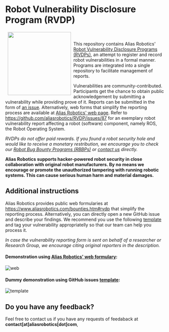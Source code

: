 # Robot Vulnerability Disclosure Program (RVDP)

<a href="http://www.aliasrobotics.com" style="padding:10px"><img src="https://aliasrobotics.com/media/alias_logo_central.png" align="left" hspace="8" vspace="2" width="200"></a>

This repository contains Alias Robotics' [Robot Vulnerability Disclosure Programs (RVDPs)](https://aliasrobotics.com/bounties.htm#rvdp), an attempt to register and record robot vulnerabilities in a formal manner. Programs are integrated into a single repository to facilitate management of reports.

Vulnerabilities are community-contributed. Participants get the chance to obtain public acknowledgement by submitting a vulnerability while providing prove of it. Reports can be submitted in the form of [an issue](https://github.com/aliasrobotics/RVDP/issues/new?template=rvdp-report-template.md). Alternatively, web forms that simplify the reporting process are available at [Alias Robotics' web page](https://aliasrobotics.com/bounties.htm#rvdp). Refer to https://github.com/aliasrobotics/RVDP/issues/87 for an exemplary robot vulnerability report affecting a robot (software) component, namely ROS, the Robot Operating System.

*RVDPs do not offer paid rewards. If you found a robot security hole and would like to receive a monetary restribution, we encourage you to check our [Robot Bug Bounty Programs (RBBPs)](https://aliasrobotics.com/bounties.htm#rbbp) or [contact us](https://aliasrobotics.com/about.htm#contact) directly.*

**Alias Robotics supports hacker-powered robot security in close collaboration with original robot manufacturers. By no means we encourage or promote the unauthorized tampering with running robotic systems. This can cause serious human harm and material damages.**


## Additional instructions
Alias Robotics provides public web formularies at https://www.aliasrobotics.com/bounties.htm#rvdp that simplify the reporting process. Alternatively, you can directly open a new GitHub issue and describe your findings. We recommend you use the following [template](https://github.com/aliasrobotics/RVDP/issues/new/choose) and tag your vulnerability appropriatelly so that our team can help you process it.

*In case the vulnerability reporting form is sent on behalf of a researcher or Research Group, we encourage citing original reporters in the description.*


#### Demonstration using [Alias Robotics' web formulary](https://www.aliasrobotics.com/bounties.htm):

![web](https://user-images.githubusercontent.com/8014558/43890769-ed3ab818-9bc7-11e8-9c8e-47b433425e6e.gif)

#### Dummy demonstration using GitHub issues [template](https://github.com/aliasrobotics/RVDP/issues/new/choose):

![template](https://user-images.githubusercontent.com/8014558/43891664-2daa350c-9bca-11e8-80a9-ef8e1a765193.gif)

## Do you have any feedback?

Feel free to contact us if you have any requests of feedaback at **contact[at]aliasrobotics[dot]com**,
